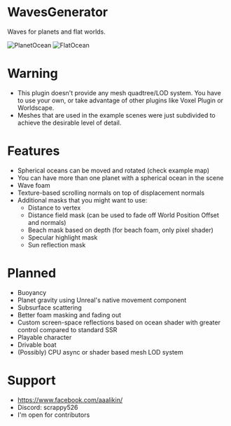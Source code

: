 # WavesGenerator
Waves for planets and flat worlds.

![PlanetOcean](https://github.com/script526/WavesGenerator/assets/32175853/5491053b-44b8-4ed3-be87-ea0fd7f21d0e)
![FlatOcean](https://github.com/script526/WavesGenerator/assets/32175853/fc2e2377-ac1b-4866-a141-28bae14708a2)
# Warning
- This plugin doesn't provide any mesh quadtree/LOD system. You have to use your own, or take advantage of other plugins like Voxel Plugin or Worldscape.
- Meshes that are used in the example scenes were just subdivided to achieve the desirable level of detail.
# Features
- Spherical oceans can be moved and rotated (check example map)
- You can have more than one planet with a spherical ocean in the scene
- Wave foam
- Texture-based scrolling normals on top of displacement normals
- Additional masks that you might want to use:
	- Distance to vertex
	- Distance field mask (can be used to fade off World Position Offset and normals)
	- Beach mask based on depth (for beach foam, only pixel shader)
	- Specular highlight mask
	- Sun reflection mask
# Planned
- Buoyancy
- Planet gravity using Unreal's native movement component
- Subsurface scattering
- Better foam masking and fading out
- Custom screen-space reflections based on ocean shader with greater control compared to standard SSR
- Playable character
- Drivable boat
- (Possibly) CPU async or shader based mesh LOD system
# Support
  - https://www.facebook.com/aaalikin/
  - Discord: scrappy526
  - I'm open for contributors
